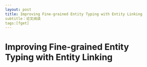 ```yaml
---
layout: post
title: Improving Fine-grained Entity Typing with Entity Linking 
subtitle：论文阅读
tags:[fget]
---
```


# Improving Fine-grained Entity Typing with Entity Linking  

